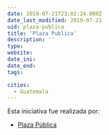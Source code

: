 ```yaml
---
date: 2019-07-21T23:02:24.000Z
date_last_modified: 2019-07-21
uid: plaza-publica
title: 'Plaza Publica'
description: ''
type: 
website: 
date_ini: 
date_end: 
tags:

cities: 
  - Guatemala
---
```


Esta iniciativa fue realizada por:

- [Plaza Pública](/organizaciones/plaza-publica)
